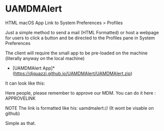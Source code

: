 # UAMDMAlert
HTML macOS App Link to System Preferences > Profiles

Just a simple method to send a mail (HTML Formatted) or host a webpage for users to click a button and be directed to the Profiles pane in System Preferences

The client will require the small app to be pre-loaded on the machine (literally anyway on the local machine)
* [UAMDMAlert App]* (https://djquazzi.github.io/UAMDMAlert/UAMDMAlert.zip)

It can look like this:

Here people, please remember to approve our MDM. You can do it here : APPROVELINK

NOTE The link is formatted like his: uamdmalert:// (It wont be visable on github)

Simple as that.

